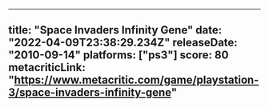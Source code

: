 
---
title: "Space Invaders Infinity Gene"
date: "2022-04-09T23:38:29.234Z"
releaseDate: "2010-09-14"
platforms: ["ps3"]
score: 80
metacriticLink: "https://www.metacritic.com/game/playstation-3/space-invaders-infinity-gene"
---
